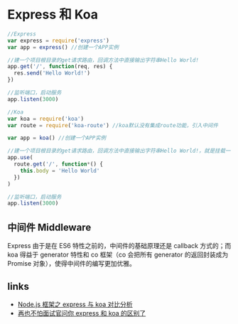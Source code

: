 # Express 和 Koa

```js
//Express
var express = require('express')
var app = express() //创建一个APP实例

//建一个项目根目录的get请求路由，回调方法中直接输出字符串Hello World!
app.get('/', function(req, res) {
  res.send('Hello World!')
})

//监听端口，启动服务
app.listen(3000)
```

```js
//Koa
var koa = require('koa')
var route = require('koa-route') //koa默认没有集成route功能，引入中间件

var app = koa() //创建一个APP实例

//建一个项目根目录的get请求路由，回调方法中直接输出字符串Hello World!，就是挂载一个中间件
app.use(
  route.get('/', function*() {
    this.body = 'Hello World'
  })
)

//监听端口，启动服务
app.listen(3000)
```

## 中间件 Middleware

Express 由于是在 ES6 特性之前的，中间件的基础原理还是 callback 方式的；而 koa 得益于 generator 特性和 co 框架（co 会把所有 generator 的返回封装成为 Promise 对象），使得中间件的编写更加优雅。

## links

- [Node.js 框架之 express 与 koa 对比分析](https://yq.aliyun.com/articles/3062)
- [再也不怕面试官问你 express 和 koa 的区别了](https://juejin.im/post/5da6eef5f265da5b6b631115#heading-9)
